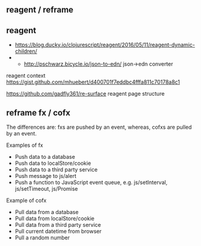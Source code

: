 ## reagent / reframe


## reagent 
- https://blog.ducky.io/clojurescript/reagent/2016/05/11/reagent-dynamic-children/
- - http://pschwarz.bicycle.io/json-to-edn/   json->edn converter 

reagent context
https://gist.github.com/mhuebert/d400701f7eddbc4fffa811c70178a8c1


https://github.com/gadfly361/re-surface   reagent page structure


## reframe fx / cofx

The differences are: fxs are pushed by an event, whereas, cofxs are pulled by an event.

Examples of fx
- Push data to a database
- Push data to localStore/cookie
- Push data to a third party service
- Push message to js/alert
- Push a function to JavaScript event queue, e.g. js/setInterval, js/setTimeout, js/Promise

Example of cofx
- Pull data from a database
- Pull data from localStore/cookie
- Pull data from a third party service
- Pull current datetime from browser
- Pull a random number

